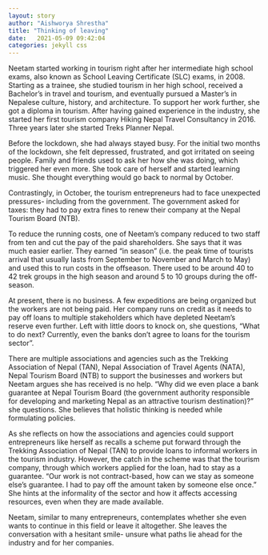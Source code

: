```yaml
---
layout: story
author: "Aishworya Shrestha"
title: "Thinking of leaving"
date:   2021-05-09 09:42:04
categories: jekyll css
---
```



Neetam started working in tourism right after her intermediate high school exams, also known as School Leaving Certificate (SLC) exams, in 2008. Starting as a trainee, she studied tourism in her high school, received a Bachelor’s in travel and tourism, and eventually pursued a Master’s in Nepalese culture, history, and architecture. To support her work further, she got a diploma in tourism. After having gained experience in the industry, she started her first tourism company Hiking Nepal Travel Consultancy in 2016.  Three years later she started Treks Planner Nepal. 
 
Before the lockdown, she had always stayed busy. For the initial two months of the lockdown, she felt depressed, frustrated, and got irritated on seeing people. Family and friends used to ask her how she was doing, which triggered her even more. She took care of herself and started learning music. She thought everything would go back to normal by October. 
 
Contrastingly, in October, the tourism entrepreneurs had to face unexpected pressures- including from the government. The government asked for taxes: they had to pay extra fines to renew their company at the Nepal Tourism Board (NTB). 

To reduce the running costs, one of  Neetam’s company reduced to two staff from ten and cut the pay of the paid shareholders. She says that it was much easier earlier. They earned “in season” (i.e. the peak time of tourists arrival that usually lasts from September to  November and March to May) and used this to run costs in the offseason. There used to be around 40 to 42 trek groups in the high season and around 5 to 10 groups during the off-season. 

At present, there is no business. A few expeditions are being organized but the workers are not being paid. Her company runs on credit as it needs to pay off loans to multiple stakeholders which have depleted Neetam’s reserve even further. Left with little doors to knock on, she questions, “What to do next? Currently, even the banks don’t agree to loans for the tourism sector”. 
 
There are multiple associations and agencies such as the Trekking Association of Nepal (TAN), Nepal Association of Travel Agents (NATA), Nepal Tourism Board (NTB) to support the businesses and workers but Neetam argues she has received is no help. “Why did we even place a bank guarantee at Nepal Tourism Board (the government authority responsible for developing and marketing Nepal as an attractive tourism destination)?” she questions. She believes that holistic thinking is needed while formulating policies. 

As she reflects on how the associations and agencies could support entrepreneurs like herself as recalls a scheme put forward through the Trekking Association of Nepal (TAN) to provide loans to informal workers in the tourism industry. However, the catch in the scheme was that the tourism company, through which workers applied for the loan, had to stay as a guarantee. “Our work is not contract-based, how can we stay as someone else’s guarantee. I had to pay off the amount taken by someone else once.” She hints at the informality of the sector and how it affects accessing resources, even when they are made available.

Neetam, similar to many entrepreneurs, contemplates whether she even wants to continue in this field or leave it altogether. She leaves the conversation with a hesitant smile- unsure what paths lie ahead for the industry and for her companies. 















